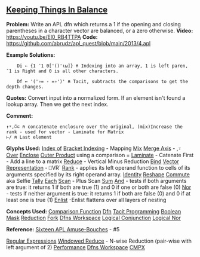 ## [ Keeping Things In Balance](https://problems.tryapl.org/psets/2013.html?goto=P4_Keeping_Things_In_Balance)

**Problem:** Write an APL dfn which returns a 1 if the opening and closing parentheses in a character vector are balanced, or a zero otherwise.
**Video:** https://youtu.be/El0_RB4TTPA
**Code:** https://github.com/abrudz/apl_quest/blob/main/2013/4.apl

**Example Solutions:**
```APL
	Di ← {1 ¯1 0['()'⍳⍵]} ⍝ Indexing into an array, 1 is left paren, ¯1 is Right and 0 is all other characters. 
	
	Df ← '('∘= - =∘')' ⍝ Tacit, subtracts the comparisons to get the depth changes. 
```

**Quotes:**
Convert input into a normalized form. 
If an element isn't found a lookup array. Then we get the next index. 

**Comment:** 
```APL
↑⍤,⍥⊂ ⍝ concatenate enclosure over the original, (mix)Increase the rank - used for vector - Laminate for Matrix
⊢/ ⍝ Last element
```

**Glyphs Used:**
[Index of](https://aplwiki.com/wiki/Index_Of)
[Bracket Indexing](https://xpqz.github.io/learnapl/indexing.html#bracket-indexing)  - Mapping 
[Mix](https://aplwiki.com/wiki/Mix)
[Merge Axis](https://aplwiki.com/wiki/Rank_(operator)#Merge_axes) - ,⍤
[Over](https://aplwiki.com/wiki/Over)
[Enclose](https://aplwiki.com/wiki/Enclose)
[Outer Product](https://aplwiki.com/wiki/Outer_Product) using a comparison =
[Laminate](https://aplwiki.com/wiki/Catenate) - Catenate First - Add a line to a matrix
[Reduce](https://aplwiki.com/wiki/Reduce) - Vertical Minus Reduction
[Bind](https://aplwiki.com/wiki/Bind)
[Vector Representation](https://xpqz.github.io/cultivations/CodeManagement.html?highlight=vr#visual-representation-vr) - ⎕VR`
[Rank](https://aplwiki.com/wiki/Rank_(operator)) - applies its left operand function to cells of its arguments specified by its right operand array. 
[Identity](https://aplwiki.com/wiki/Identity)
[Reshape](https://aplwiki.com/wiki/Reshape)
[Commute](https://aplwiki.com/wiki/Commute) aka Selfie
[Tally](https://aplwiki.com/wiki/Tally)
[Each](https://aplwiki.com/wiki/Each)
[Scan](https://aplwiki.com/wiki/Scan) - Plus Scan
[Sum](https://aplwiki.com/wiki/Add#Reduction)
[And](https://aplwiki.com/wiki/And) - tests if both arguments are true: it returns 1 if both are true (1) and 0 if one or both are false (0)
[Nor](https://aplwiki.com/wiki/Nor) - tests if neither argument is true: it returns 1 if both are false (0) and 0 if at least one is true (1)
[Enlist](https://aplwiki.com/wiki/Enlist) -Enlist flattens over all layers of nesting


**Concepts Used:**
[Comparison Function](https://aplwiki.com/wiki/Comparison_function)
[Dfn](https://aplwiki.com/wiki/Dfn)
[Tacit Programming](https://aplwiki.com/wiki/Tacit_programming)
[Boolean Mask](https://aplwiki.com/wiki/Boolean)
[Reduction](https://aplwiki.com/wiki/Reduce)
[Fork](https://aplwiki.com/wiki/Train#3-trains)
[Dfns Workspace](https://aplwiki.com/wiki/Dfns_workspace)
[Logical Conjunction](https://en.wikipedia.org/wiki/Logical_conjunction)
[Logical Nor](https://en.wikipedia.org/wiki/Logical_NOR)

**Reference:**
[Sixteen APL Amuse-Bouches](http://archive.vector.org.uk/art10501480) - #5


[Regular Expressions](https://xpqz.github.io/cultivations/Regex.html)
[Windowed Reduce](https://aplwiki.com/wiki/Windowed_Reduce) - N-wise Reduction (pair-wise with left argument of 2)
[Performance](https://aplwiki.com/wiki/Performance#Performant_usage)
[Dfns Workspace](https://aplwiki.com/wiki/Dfns_workspace)
[CMPX](http://dfns.dyalog.com/n_cmpx.htm)